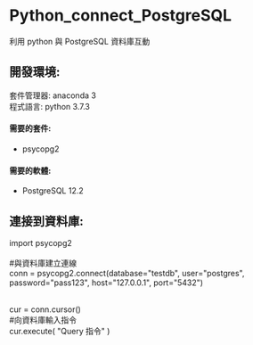 # Python_connect_PostgreSQL
利用 python 與 PostgreSQL 資料庫互動

<h2>開發環境:</h2>
套件管理器: anaconda 3</br>
程式語言: python 3.7.3</br>
<h4>需要的套件: </h4>
<ul>
<li>psycopg2</li>
</ul>

<h4>需要的軟體: </h4>
<ul>
<li>PostgreSQL 12.2</li>
</ul>

<h2>連接到資料庫:</h2>
<div>
  import psycopg2</br></br>
  #與資料庫建立連線</br>
  conn = psycopg2.connect(database="testdb", user="postgres", password="pass123", host="127.0.0.1", port="5432")</br></br>

  cur = conn.cursor()</br>
  #向資料庫輸入指令</br>
  cur.execute( "Query 指令" )</br></br>
</div>
